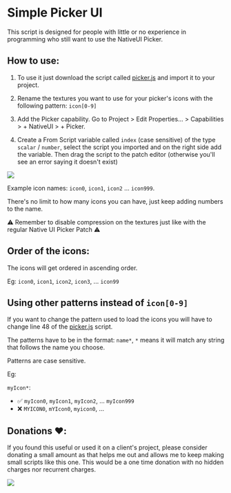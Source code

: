# Simple Picker UI

This script is designed for people with little or no experience in programming who still want to use the NativeUI Picker.

## How to use:

1. To use it just download the script called [picker.js](https://github.com/tomaspietravallo/Spark-AR/blob/master/SimplePickerUI/picker.js) and import it to your project.

2. Rename the textures you want to use for your picker's icons with the following pattern: `icon[0-9]`

3. Add the Picker capability. Go to Project > Edit Properties... > Capabilities > + NativeUI > + Picker.

4. Create a From Script variable called `index` (case sensitive) of the type `scalar` / `number`, select the script you imported and on the right side add the variable. Then drag the script to the patch editor (otherwise you'll see an error saying it doesn't exist)

![](https://lh3.googleusercontent.com/40ldvt2kBCbiU6bJdUKDwTGrfRIPV9ge2C8Z5ZPitYW6DXP_wIgGnUYLNL9ahw0_90UAFU5L8FSoWT9JSn1NcV3hlDV6H14A5LT9V88U3KBcj2-Cc_gp9LYPwrjHtS3cxxbI9u72IA=w2400)

Example icon names: `icon0`, `icon1`, `icon2` ... `icon999`. 

There's no limit to how many icons you can have, just keep adding numbers to the name.

⚠️ Remember to disable compression on the textures just like with the regular Native UI Picker Patch ⚠️

## Order of the icons:

The icons will get ordered in ascending order.

Eg: `icon0`, `icon1`, `icon2`, `icon3`, ... `icon99`

## Using other patterns instead of `icon[0-9]`
If you want to change the pattern used to load the icons you will have to change line 48 of the [picker.js](https://github.com/tomaspietravallo/Spark-AR/blob/master/SimplePickerUI/picker.js) script.

The patterns have to be in the format: `name*`, `*` means it will match any string that follows the name you choose.

Patterns are case sensitive.

Eg: 

`myIcon*`:
- ✅ `myIcon0`, `myIcon1`, `myIcon2`, ... `myIcon999`
- ❌ `MYICON0`, `mYIcon0`, `myicon0`, ...

## Donations ❤️:
If you found this useful or used it on a client's project, please consider donating a small amount as that helps me out and allows me to keep making small scripts like this one. This would be a one time donation with no hidden charges nor recurrent charges.

[![](https://www.paypalobjects.com/en_US/i/btn/btn_donateCC_LG.gif)](https://www.paypal.com/cgi-bin/webscr?cmd=_s-xclick&hosted_button_id=LEXFVQET96N2Y)

